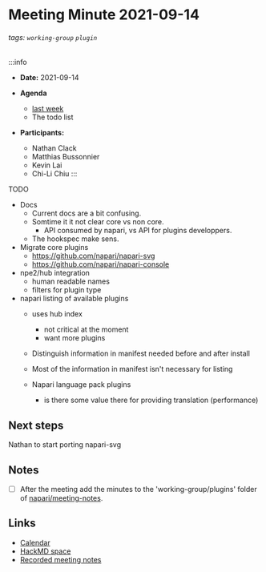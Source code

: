 Meeting Minute 2021-09-14
===

###### tags: `working-group` `plugin`

:::info
- **Date:** 2021-09-14
- **Agenda**
    - [last week](https://hackmd.io/3ajLFkz6S8KR881Dn3C0-Q)
    - The todo list


- **Participants:**
    - Nathan Clack
    - Matthias Bussonnier
    - Kevin Lai
    - Chi-Li Chiu
:::

<!-- Discussion goes here-->
TODO
  - Docs
      - Current docs are a bit confusing.
      - Somtime it it not clear core vs non core.
          - API consumed by napari, vs API for plugins developpers.
      - The hookspec make sens.
  - Migrate core plugins
      - https://github.com/napari/napari-svg
      - https://github.com/napari/napari-console
  - npe2/hub integration
      - human readable names
      - filters for plugin type
  - napari listing of available plugins
      - uses hub index
          - not critical at the moment
          - want more plugins
      - Distinguish information in manifest needed before and after install
      - Most of the information in manifest isn't necessary for listing

    - Napari language pack plugins
        - is there some value there  for providing translation (performance)

## Next steps
<!-- Action items go here -->
Nathan to start porting napari-svg

## Notes 
<!-- Other important details discussed during the meeting can be entered here. -->

- [ ] After the meeting add the minutes to the 'working-group/plugins' folder of [napari/meeting-notes](https://github.com/napari/meeting-notes).

## Links

* [Calendar](https://calendar.google.com/calendar/u/0?cid=Y18zNXI5M2VjNnZ0cDhzbWhtN2R2NXVvdDB2NEBncm91cC5jYWxlbmRhci5nb29nbGUuY29t)
* [HackMD space](https://hackmd.io/team/napari-wg-plugin)
* [Recorded meeting notes](https://github.com/napari/meeting-notes/tree/master/2021/working-groups/plugins)